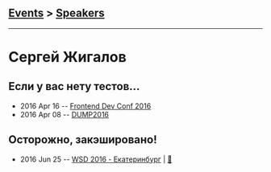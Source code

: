 ## [Events](../README.md) > [Speakers](../speakers.md)
---

# Сергей Жигалов

## Если у вас нету тестов…
- 2016 Apr 16 -- [Frontend Dev Conf 2016](https://www.youtube.com/watch?v=Or9AFLFYUuA&t=2s)    
- 2016 Apr 08 -- [DUMP2016](https://www.youtube.com/watch?v=L7FzfkVJJJc)    
## Осторожно, закэшировано!
- 2016 Jun 25 -- [WSD 2016 - Екатеринбург](https://www.youtube.com/watch?v=LAnjcuGtcGA)  | [:notebook:](https://wsd.events/2016/06/25/pres/beware-cached/)  
